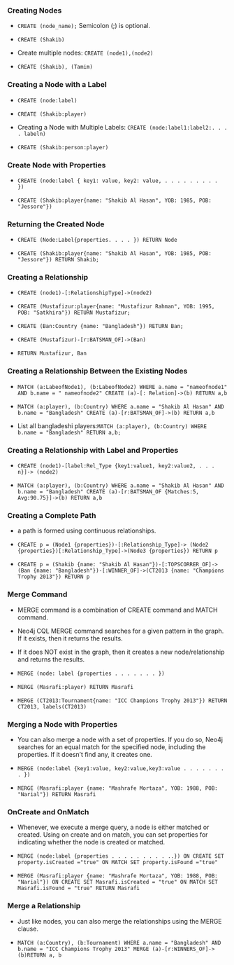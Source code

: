 ### Creating Nodes
+ `CREATE (node_name);` Semicolon (;) is optional.

+ `CREATE (Shakib)`

+ Create multiple nodes: `CREATE (node1),(node2)`

+ `CREATE (Shakib), (Tamim)`

### Creating a Node with a Label
+ `CREATE (node:label)`

+ `CREATE (Shakib:player)`

+ Creating a Node with Multiple Labels: `CREATE (node:label1:label2:. . . . labeln)`

+ `CREATE (Shakib:person:player)`

### Create Node with Properties
+ `CREATE (node:label { key1: value, key2: value, . . . . . . . . .  })`

+ `CREATE (Shakib:player{name: "Shakib Al Hasan", YOB: 1985, POB: "Jessore"})`

### Returning the Created Node
+ `CREATE (Node:Label{properties. . . . }) RETURN Node`

+ `CREATE (Shakib:player{name: "Shakib Al Hasan", YOB: 1985, POB: "Jessore"}) RETURN Shakib;`

### Creating a Relationship
+ `CREATE (node1)-[:RelationshipType]->(node2)`

+ `CREATE (Mustafizur:player{name: "Mustafizur Rahman", YOB: 1995, POB: "Satkhira"}) RETURN Mustafizur;`

+ `CREATE (Ban:Country {name: "Bangladesh"}) RETURN Ban;`

+ `CREATE (Mustafizur)-[r:BATSMAN_OF]->(Ban)`

+ `RETURN Mustafizur, Ban`

### Creating a Relationship Between the Existing Nodes
+ `MATCH (a:LabeofNode1), (b:LabeofNode2) WHERE a.name = "nameofnode1" AND b.name = " nameofnode2" CREATE (a)-[: Relation]->(b) RETURN a,b `

+ `MATCH (a:player), (b:Country) WHERE a.name = "Shakib Al Hasan" AND b.name = "Bangladesh" CREATE (a)-[r:BATSMAN_OF]->(b) RETURN a,b`

+ List all bangladeshi players:`MATCH (a:player), (b:Country) WHERE  b.name = "Bangladesh" RETURN a,b;`

### Creating a Relationship with Label and Properties
+ `CREATE (node1)-[label:Rel_Type {key1:value1, key2:value2, . . . n}]-> (node2)`

+ `MATCH (a:player), (b:Country) WHERE a.name = "Shakib Al Hasan" AND b.name = "Bangladesh" CREATE (a)-[r:BATSMAN_OF {Matches:5, Avg:90.75}]->(b) RETURN a,b`

### Creating a Complete Path
+ a path is formed using continuous relationships.

+ `CREATE p = (Node1 {properties})-[:Relationship_Type]-> (Node2 {properties})[:Relationship_Type]->(Node3 {properties}) RETURN p`

+ `CREATE p = (Shakib {name: "Shakib Al Hasan"})-[:TOPSCORRER_OF]-> (Ban {name: "Bangladesh"})-[:WINNER_OF]->(CT2013 {name: "Champions Trophy 2013"}) RETURN p`

### Merge Command
+ MERGE command is a combination of CREATE command and MATCH command.

+ Neo4j CQL MERGE command searches for a given pattern in the graph. If it exists, then it returns the results.

+ If it does NOT exist in the graph, then it creates a new node/relationship and returns the results.

+ `MERGE (node: label {properties . . . . . . . })`

+ `MERGE (Masrafi:player) RETURN Masrafi`

+ `MERGE (CT2013:Tournament{name: "ICC Champions Trophy 2013"}) RETURN CT2013, labels(CT2013)`

### Merging a Node with Properties
+ You can also merge a node with a set of properties. If you do so, Neo4j searches for an equal match for the specified node, including the properties. If it doesn’t find any, it creates one.

+ `MERGE (node:label {key1:value, key2:value,key3:value . . . . . . . . })`

+ `MERGE (Masrafi:player {name: "Mashrafe Mortaza", YOB: 1988, POB: "Narial"}) RETURN Masrafi`


### OnCreate and OnMatch
+ Whenever, we execute a merge query, a node is either matched or created. Using on create and on match, you can set properties for indicating whether the node is created or matched.

+ `MERGE (node:label {properties . . . . . . . . . ..}) ON CREATE SET property.isCreated ="true" ON MATCH SET property.isFound ="true"`

+ `MERGE (Masrafi:player {name: "Mashrafe Mortaza", YOB: 1988, POB: "Narial"}) ON CREATE SET Masrafi.isCreated = "true" ON MATCH SET Masrafi.isFound = "true" RETURN Masrafi`

### Merge a Relationship
+ Just like nodes, you can also merge the relationships using the MERGE clause.

+ `MATCH (a:Country), (b:Tournament) WHERE a.name = "Bangladesh" AND b.name = "ICC Champions Trophy 2013" MERGE (a)-[r:WINNERS_OF]->(b)RETURN a, b`
